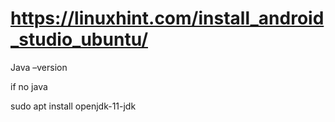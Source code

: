 # https://linuxhint.com/install_android_studio_ubuntu/

Java –version

if no java 

sudo apt install openjdk-11-jdk